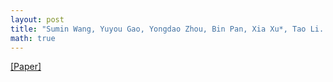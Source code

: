 ```yaml
---
layout: post
title: "Sumin Wang, Yuyou Gao, Yongdao Zhou, Bin Pan, Xia Xu*, Tao Li. Reducing the statistical error of generative adversarial networks using space-filling sampling. Stat 13 (1), e655, 2023."
math: true
---
```

[[Paper]](http://dx.doi.org/10.1002/qre.1924) 
